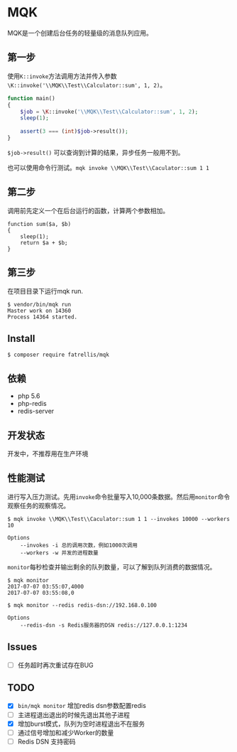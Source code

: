 MQK
====

MQK是一个创建后台任务的轻量级的消息队列应用。

## 第一步
使用`K::invoke`方法调用方法并传入参数`\K::invoke('\\MQK\\Test\\Calculator::sum', 1, 2)`。

```php
function main()
{
    $job = \K::invoke('\\MQK\\Test\\Calculator::sum', 1, 2);
    sleep(1);
    
    assert(3 === (int)$job->result());
}
```

`$job->result()` 可以查询到计算的结果，异步任务一般用不到。

也可以使用命令行测试。`mqk invoke \\MQK\\Test\\Caculator::sum 1 1`

## 第二步
调用前先定义一个在后台运行的函数，计算两个参数相加。

```
function sum($a, $b)
{
    sleep(1);
    return $a + $b;
}
```

## 第三步
在项目目录下运行mqk run.

```
$ vendor/bin/mqk run
Master work on 14360
Process 14364 started.
```

## Install

```shell
$ composer require fatrellis/mqk
```

## 依赖

- php 5.6
- php-redis
- redis-server

## 开发状态

开发中，不推荐用在生产环境

## 性能测试

进行写入压力测试。先用`invoke`命令批量写入10,000条数据。然后用`monitor`命令观察任务的观察情况。

```shell
$ mqk invoke \\MQK\\Test\\Caculator::sum 1 1 --invokes 10000 --workers 10

Options
    --invokes -i 总的调用次数，例如1000次调用
    --workers -w 并发的进程数量
```

`monitor`每秒检查并输出剩余的队列数量，可以了解到队列消费的数据情况。

```shell
$ mqk monitor
2017-07-07 03:55:07,4000
2017-07-07 03:55:08,0

$ mqk monitor --redis redis-dsn://192.168.0.100

Options
    --redis-dsn -s Redis服务器的DSN redis://127.0.0.1:1234
```

## Issues

- [ ] 任务超时再次重试存在BUG

## TODO

- [x] `bin/mqk monitor` 增加redis dsn参数配置redis
- [ ] 主进程退出退出的时候先退出其他子进程
- [x] 增加burst模式，队列为空时进程退出不在服务
- [ ] 通过信号增加和减少Worker的数量
- [ ] Redis DSN 支持密码